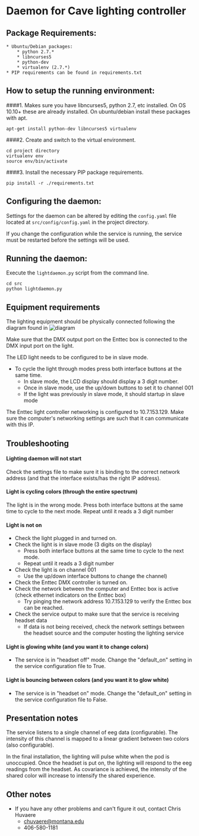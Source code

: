 # Daemon for Cave lighting controller
## Package Requirements:
    * Ubuntu/Debian packages:
        * python 2.7.*
        * libncurses5
        * python-dev
        * virtualenv (2.7.*)
    * PIP requirements can be found in requirements.txt

## How to setup the running environment:
####1. Makes sure you have libncurses5, python 2.7, etc installed.
On OS 10.10+ these are already installed.
On ubuntu/debian install these packages with apt.
```shell
apt-get install python-dev libncurses5 virtualenv
```

####2. Create and switch to the virtual environment.
```shell
cd project directory
virtualenv env
source env/bin/activate
````
####3. Install the necessary PIP package requirements.
```shell
pip install -r ./requirements.txt
```

## Configuring the daemon:
Settings for the daemon can be altered by editing the `config.yaml` file located at `src/config/config.yaml` in the project directory.

If you change the configuration while the service is running, the service must be restarted before the settings will be used.

## Running the daemon:
Execute the `lightdaemon.py` script from the command line.
```shell
cd src
python lightdaemon.py
```

## Equipment requirements
The lighting equipment should be physically connected following the diagram found in
![diagram](Diagram.png)

Make sure that the DMX output port on the Enttec box is connected to the DMX input port on the light.

The LED light needs to be configured to be in slave mode.
* To cycle the light through modes press both interface buttons at the same time.
    * In slave mode, the LCD display should display a 3 digit number.
    * Once in slave mode, use the up/down buttons to set it to channel 001
    * If the light was previously in slave mode, it should startup in slave mode
    
The Enttec light controller networking is configured to 10.7.153.129.  Make sure the computer's networking settings are such that it can communicate with this IP.

## Troubleshooting

#### Lighting daemon will not start
Check the settings file to make sure it is binding to the correct network address (and that the interface exists/has the right IP address).

#### Light is cycling colors (through the entire spectrum)
The light is in the wrong mode.  Press both interface buttons at the same time to cycle to the next mode.  Repeat until it reads a 3 digit number

#### Light is not on
* Check the light plugged in and turned on.
* Check the light is in slave mode (3 digits on the display)
    * Press both interface buttons at the same time to cycle to the next mode.
    * Repeat until it reads a 3 digit number
* Check the light is on channel 001
    * Use the up/down interface buttons to change the channel)
* Check the Enttec DMX controller is turned on.
* Check the network between the computer and Enttec box is active (check ethernet indicators on the Enttec box)
    * Try pinging the network address 10.7.153.129 to verify the Enttec box can be reached.
* Check the service output to make sure that the service is receiving headset data
    * If data is not being received, check the network settings between the headset source and the computer hosting the lighting service

#### Light is glowing white (and you want it to change colors)
* The service is in "headset off" mode.  Change the "default_on" setting in the service configuration file to True.

#### Light is bouncing between colors (and you want it to glow white)
* The service is in "headset on" mode.  Change the "default_on" setting in the service configuration file to False.

## Presentation notes
The service listens to a single channel of eeg data (configurable).  The intensity of this channel is mapped to a linear gradient between two colors (also configurable).

In the final installation, the lighting will pulse white when the pod is unoccupied.  Once the headset is put on, the lighting will respond to the eeg readings from the headset.  As covariance is achieved, the intensity of the shared color will increase to intensify the shared experience.

## Other notes
* If you have any other problems and can't figure it out, contact Chris Huvaere
    * chuvaere@montana.edu
    * 406-580-1181